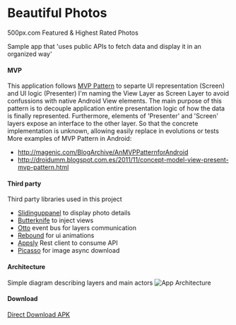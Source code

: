 Beautiful Photos
=============
500px.com Featured & Highest Rated Photos

Sample app that 'uses public APIs to fetch data and display it in an organized way'

#### MVP
This application follows [MVP Pattern][8] to separte UI representation (Screen) and UI logic (Presenter)
I'm naming the View Layer as Screen Layer to avoid confussions with native Android View elements.
The main purpose of this pattern is to decouple application entire presentation logic of how the data is finally represented. 
Furthermore, elements of 'Presenter' and 'Screen' layers expose an interface to the other layer. So that the concrete implementation is unknown, allowing easily replace in evolutions or tests
More examples of MVP Pattern in Android:
  * http://magenic.com/BlogArchive/AnMVPPatternforAndroid
  * http://droidumm.blogspot.com.es/2011/11/concept-model-view-present-mvp-pattern.html

#### Third party
Third party libraries used in this project
  * [Slidinguppanel][2] to display photo details
  * [Butterknife][3] to inject views
  * [Otto][4] event bus for layers communication
  * [Rebound][5] for ui animations
  * [Appsly][6] Rest client to consume API
  * [Picasso][7] for image async download

#### Architecture
Simple diagram describing layers and main actors
![App Architecture][1]

#### Download 
[Direct Download APK][9]


[1]: http://raw.github.com/lgvalle/Beautiful-Photos/master/screenshots/app_diagram.png
[2]: https://github.com/umano/AndroidSlidingUpPanel
[3]: https://github.com/JakeWharton/butterknife
[4]: https://github.com/square/otto
[5]: https://github.com/facebook/rebound
[6]: https://github.com/47deg/appsly-android-rest
[7]: https://github.com/square/picasso
[8]: http://en.wikipedia.org/wiki/Model%E2%80%93view%E2%80%93presenter
[9]: http://goo.gl/EEwZYE



